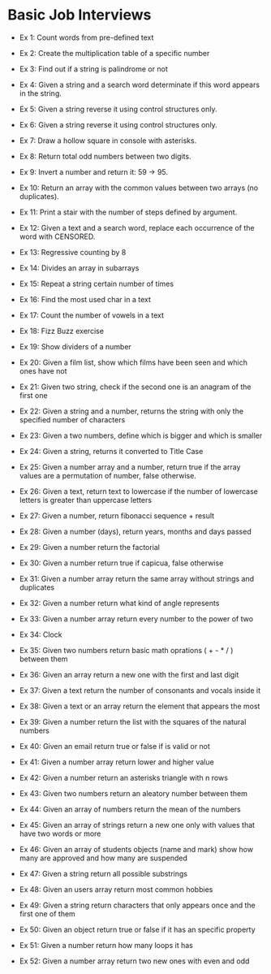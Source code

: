 # Basic Job Interviews

* Ex 1: Count words from pre-defined text

* Ex 2: Create the multiplication table of a specific number

* Ex 3: Find out if a string is palindrome or not

* Ex 4: Given a string and a search word determinate if this word appears in the string.

* Ex 5: Given a string reverse it using control structures only.

* Ex 6: Given a string reverse it using control structures only.

* Ex 7: Draw a hollow square in console with asterisks.

* Ex 8: Return total odd numbers between two digits.

* Ex 9: Invert a number and return it: 59 -> 95.

* Ex 10: Return an array with the common values between two arrays (no duplicates).

* Ex 11: Print a stair with the number of steps defined by argument.

* Ex 12: Given a text and a search word, replace each occurrence of the word with CENSORED.

* Ex 13: Regressive counting by 8

* Ex 14: Divides an array in subarrays

* Ex 15: Repeat a string certain number of times

* Ex 16: Find the most used char in a text

* Ex 17: Count the number of vowels in a text

* Ex 18: Fizz Buzz exercise

* Ex 19: Show dividers of a number

* Ex 20: Given a film list, show which films have been seen and which ones have not

* Ex 21: Given two string, check if the second one is an anagram of the first one

* Ex 22: Given a string and a number, returns the string with only the specified number of characters

* Ex 23: Given a two numbers, define which is bigger and which is smaller

* Ex 24: Given a string, returns it converted to Title Case

* Ex 25: Given a number array and a number, return true if the array values are a permutation of number, false otherwise.

* Ex 26: Given a text, return text to lowercase if the number of lowercase letters is greater than uppercase letters 

* Ex 27: Given a number, return fibonacci sequence + result 

* Ex 28: Given a number (days), return years, months and days passed

* Ex 29: Given a number return the factorial

* Ex 30: Given a number return true if capicua, false otherwise

* Ex 31: Given a number array return the same array without strings and duplicates

* Ex 32: Given a number return what kind of angle represents

* Ex 33: Given a number array return every number to the power of two

* Ex 34: Clock

* Ex 35: Given two numbers return basic math oprations ( + - * / ) between them

* Ex 36: Given an array return a new one with the first and last digit

* Ex 37: Given a text return the number of consonants and vocals inside it

* Ex 38: Given a text or an array return the element that appears the most

* Ex 39: Given a number return the list with the squares of the natural numbers

* Ex 40: Given an email return true or false if is valid or not

* Ex 41: Given a number array return lower and higher value

* Ex 42: Given a number return an asterisks triangle with n rows

* Ex 43: Given two numbers return an aleatory number between them

* Ex 44: Given an array of numbers return the mean of the numbers

* Ex 45: Given an array of strings return a new one only with values that have two words or more

* Ex 46: Given an array of students objects (name and mark) show how many are approved and how many are suspended

* Ex 47: Given a string return all possible substrings

* Ex 48: Given an users array return most common hobbies

* Ex 49: Given a string return characters that only appears once and the first one of them

* Ex 50: Given an object return true or false if it has an specific property

* Ex 51: Given a number return how many loops it has

* Ex 52: Given a number array return two new ones with even and odd